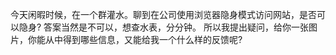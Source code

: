今天闲暇时候，在一个群灌水。聊到在公司使用浏览器隐身模式访问网站，是否可以隐身?
答案当然是不可以，想查水表，分分钟。
所以我提出疑问，给你一张图片，你能从中得到哪些信息，又能给我一个什么样的反馈呢?
